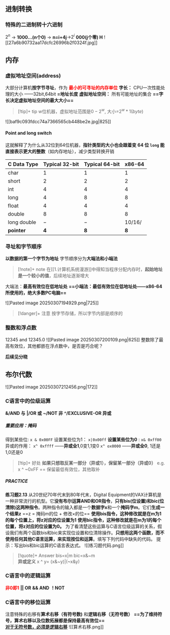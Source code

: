 ## 进制转换
### **特殊的二进制转十六进制**
$2^n$ → **1000...(n个0)** → **n=i+4j**→$2^i$ **000(j个零) H** 
![[27a6b90732aa17dcfc26996b2f0324f.jpg]]
## **内存**
### **虚拟地址空间(address)**
大部分计算机**按字节寻址**，作为 **<font color="#ff0000">最小的可寻址的内存单位</font>**
**字长：** CPU一次性能处理的大小 ——32bit,64bit **=地址长度** 
**虚拟地址空间：** 所有可能地址的集合 
**==字长决定虚拟地址空间的最大大小==** 
>[!tip]+ tip
>w位机器，虚拟地址范围是$0-2^w$, 大小=$2^w*1(byte)$

![[baf9c093fdcc74a7366565cb448be2e.jpg|825]]
#### Point and long switch
这就解释了为什么从32位到64位机器，**指针类型的大小也会跟着变**
**64 位 `long` 能直接表示更大的整数**（如内存地址），减少类型转换开销

| C Data Type | Typical 32-bit | Typical 64-bit | x86-64 |
| ----------- | -------------- | -------------- | ------ |
| char        | 1              | 1              | 1      |
| short       | 2              | 2              | 2      |
| int         | 4              | 4              | 4      |
| long        | 4              | 8              | 8      |
| float       | 4              | 4              | 4      |
| double      | 8              | 8              | 8      |
| long double | −              | −              | 10/16/ |
| **pointer** | **4**          | **8**          | **8**  |

### 寻址和字节顺序
**以数据的第一个字节为地址**
字节顺序分为**大端法和小端法**
>[!note]+ note
> 在[[1.计算机系统漫游]]中得知当程序分配内存时，**起始地址是一个较小的值**，后续地址逐渐增大

大端法：**最高有效位在低地址处**
**==小端法：最低有效位在低地址处——x86-64所使用的，绝大多数PC电脑==**

![[Pasted image 20250307194929.png|725]]
>[!danger]+ 注意
> 按字节存储，所以字节内部是顺序的

### **整数和浮点数**
12345 and 12345.0
![[Pasted image 20250307200109.png|625]]
整数除了最高有效位，其他都嵌在浮点数中，是否是巧合呢？

**后续见分晓**

## **布尔代数**
![[Pasted image 20250307212456.png|172]]
### **C语言中的位级运算**
**&/AND 与** 
**|/OR 或** 
**~/NOT 非**
**^/EXCLUSIVE-OR 异或**

##### **重要应用：掩码**
得到某些位: `x & 0x00FF`
设置某些位为1： `x|0x00ff`
**设置某些位为0** : `x& 0xff00`
异或的作用： 
`x^ 0xffff` ——**异或全1**,0变1,1变0
`x^ ox0000` ——**异或全0**, 1还是1,0还是0
>[!tip]+ 好处
> **如果只想取反某一部分（异或1），保留某一部分（异或0）**
> e.g. x ^ ~0xFF == 保留最低有效位，其他取补

##### **PRACTICE**
**练习题2.13** 从20世纪70年代末到80年代末，Digital Equipment的VAX计算机是一种非常流行的机型。它**没有布尔运算AND和OR指令**，**只有bis(位设置)和bic(位清除)这两种指令**。两种指令的输入都是一个**数据字x**和一个**掩码字m**。它们**生成一个结果z**
==z = 掩码m的位 + 修改×的位==
**使用bis指令，这种修改就是在m为1的每个位置上，将z对应的位设置为1**
**使用bic指令，这种修改就是在m为1的每个位置，将z对应的位设置为0。**
为了看清楚这些运算与C语言位级运算的关系，假设我们有两个函数bis和bic来实现位设置和位清除操作。**只想用这两个函数，而不使用任何其他C语言运算，来实现按位和运算**。填写下列代码中缺失的代码。
提示：写出bis和bic运算的C语言表达式。
![[练习题代码.png]]
>[!quote]+ Answer
> bis=x|m 
> bic=x&~m                                
>  **异或定义** x ^ y= (x&~y)|(~x&y) 




### **C语言中的逻辑运算**
**<font color="#ff0000">非0即1</font>**
**|| OR**
**&& AND**
**！NOT**

### **C语言中的移位运算**
注意特殊的右移有**算术右移（有符号数)** 和**逻辑右移（无符号数）**
**==为了维持符号，算术右移以及位数拓展都是保持最高有效位==**                         
<u>**对于无符号数，必须是逻辑右移**</u>
![[算术右移.png]]
